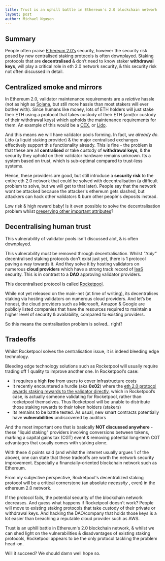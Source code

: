```yaml
---
title: Trust is an uphill battle in Ethereum's 2.0 blockchain network
layout: post
author: Michael Nguyen
---
```


## Summary
People often praise [Ethereum 2.0’s](https://ethereum.org/en/eth2/) security, however the security risk posed by new centralised staking protocols is often downplayed. Staking protocols that are **decentralised** & don’t need to know staker **withdrawal keys**, will play a critical role in eth 2.0 network security, & this security risk not often discussed in detail.

## Centralized smoke and mirrors
In Ethereum 2.0, validator maintenance requirements are a *relative* hassle (not as high as [Solana](https://docs.solana.com/running-validator/validator-reqs), but still more hassle than most stakers will ever bother with). Since humans like money, lots of ETH holders will just stake their ETH using a protocol that takes custody of their ETH (and/or custody of their withdrawal keys) which upholds the maintenance requirements for them. An example of this would be a [CEX](https://www.binance.com/en), or [Lido](https://lido.fi/).

And this means we will have validator pools forming. In fact, *we already do*. Lido (a liquid staking provider) & the major centralised exchanges effectively support this functionality already. This is fine - the problem is that these are all **centralised** or take custody of **withdrawal keys**, & the security they uphold on their validator hardware remains unknown. Its a system based on trust, which is sub-optimal compared to trust-less systems.

Hence, these providers are good, but still introduce a **security risk** to the entire eth 2.0 network that could be solved with decentralisation (a difficult problem to solve, but we will get to that later). People say that the network wont be attacked because the attacker's ethereum gets slashed, but attackers can hack other validators & burn other people's deposits instead.

Low risk & high reward baby! Is it even possible to solve the decentralisation problem whilst [preserving other important attributes](https://docs.ethhub.io/ethereum-roadmap/ethereum-2.0/sharding/)?

## Decentralising human trust
This vulnerability of validator pools isn't discussed alot, & is often downplayed.

This vulnerability must be removed through decentralisation. Whilst *"truly"* decentralised staking protocols don’t exist just yet, there is 1 protocol paving a way towards it. And they solve it by hosting validators on numerous **cloud providers** which have a strong track record of [IaaS](https://azure.microsoft.com/en-au/overview/what-is-iaas/) security. This is in contrast to a **DAO** approving validator providers.

This decentralised protocol is called [Rocketpool](https://www.rocketpool.net/).

While not yet released on the main-net (at time of writing), its decentralises staking via hosting validators on numerous cloud providers. And let’s be honest, the cloud providers such as Microsoft, Amazon & Google are publicly listed companies that have the resources required to maintain a higher level of security & availability, compared to existing providers.

So this means the centralisation problem is solved.. right?

## Tradeoffs
Whilst Rocketpool solves the centralisation issue, it is indeed bleeding edge technology.

Bleeding edge technology solutions such as Rocketpool will usually require trading off 1 quality to improve another one. In Rocketpool's case:
- It requires a high **fee** from users to cover infrastructure costs
- It recently encountered a hurdle (aka **0x02**) where the [eth 2.0 protocol awards staking rewards to the validator directly](https://github.com/ethereum/eth2.0-specs/pull/2454), which in Rocketpool’s case, is actually someone validating for Rocketpool, rather than rocketpool themselves. Thus Rocketpool will be unable to distribute those staking rewards to their token holders (stakers)
- Its remains to be battle tested. As usual, new smart contracts potentially have **vulnerabilities** undiscovered by auditors

And the most important one that is basically **NOT discussed anywhere** - these "liquid staking" providers involving conversions between tokens, marking a capital gains tax (CGT) event & removing potential long-term CGT advantages that usually comes with staking alone.

With these 4 points said (and whilst the internet usually argues 1 of the above), one can state that these tradeoffs are worth the network security improvement. Especially a financially-oriented blockchain network such as Ethereum.

From my subjective perspective, Rocketpool's decentralized staking protocol will be a critical cornerstone (an absolute *necessity* , even) in the ethereum 2.0 network.

If the protocol fails, the potential security of the blockchain network decreases. And guess what happens if Rocketpool doesn't work? People will move to existing staking protocols that take custody of their private or withdrawal keys. And hacking the DAO/company that holds those keys is a lot easier than breaching a reputable cloud provider such as AWS.

Trust is an uphill battle in Ethereum's 2.0 blockchain network, & whilst we can shed light on the vulnerabilities & disadvantages of existing staking protocols, Rocketpool appears to be the only protocol tackling the problem head-on.

Will it succeed? We should damn well hope so.
